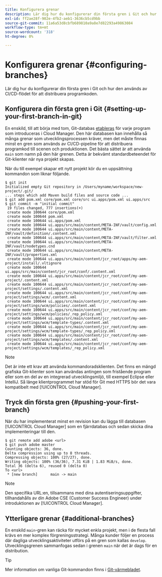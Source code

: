 ```yaml
---
title: Konfigurera grenar
description: Lär dig hur du konfigurerar din första gren i Git och hur den används av CI/CD-flödet för att distribuera programkoden.
exl-id: ff2ae28f-902e-4fb2-aeb1-3636cb5cd9bb
source-git-commit: 11a6a53d8cbfb689810a9a8e7d82293a49863084
workflow-type: tm+mt
source-wordcount: '318'
ht-degree: 0%

---
```



# Konfigurera grenar {#configuring-branches}

Lär dig hur du konfigurerar din första gren i Git och hur den används av CI/CD-flödet för att distribuera programkoden.

## Konfigurera din första gren i Git {#setting-up-your-first-branch-in-git}

En enskild, till att börja med tom, Git-databas [etableras](/help/requirements/environment-provisioning.md) för varje program som introduceras i Cloud Manager. Den här databasen kan innehålla så många grenar som utvecklingsprocessen kräver, men det måste finnas minst en gren som används av CI/CD-pipeline för att distribuera programkod till scenen och produktionen. Det bästa sättet är att använda `main` som namn på den här grenen. Detta är bekvämt standardbeteendet för Git-klienter när nya projekt skapas.

När du till exempel skapar ett nytt projekt kör du en uppsättning kommandon som liknar följande.

```shell
$ git init
Initialized empty Git repository in /Users/myname/workspace/new-project/.git/
... steps which add Maven build files and source code ...
$ git add pom.xml core/pom.xml core/src ui.apps/pom.xml ui.apps/src
$ git commit -m "initial commit"
 19 files changed, 777 insertions(+)
 create mode 100644 core/pom.xml
 create mode 100644 pom.xml
 create mode 100644 ui.apps/pom.xml
 create mode 100644 ui.apps/src/main/content/META-INF/vault/config.xml
 create mode 100644 ui.apps/src/main/content/META-INF/vault/definition/.content.xml
 create mode 100644 ui.apps/src/main/content/META-INF/vault/filter.xml
 create mode 100644 ui.apps/src/main/content/META-INF/vault/nodetypes.cnd
 create mode 100644 ui.apps/src/main/content/META-INF/vault/properties.xml
 create mode 100644 ui.apps/src/main/content/jcr_root/apps/my-aem-project/install/.vltignore
 create mode 100644 ui.apps/src/main/content/jcr_root/conf/.content.xml
 create mode 100644 ui.apps/src/main/content/jcr_root/conf/my-aem-project/.content.xml
 create mode 100644 ui.apps/src/main/content/jcr_root/conf/my-aem-project/settings/.content.xml
 create mode 100644 ui.apps/src/main/content/jcr_root/conf/my-aem-project/settings/wcm/.content.xml
 create mode 100644 ui.apps/src/main/content/jcr_root/conf/my-aem-project/settings/wcm/policies/.content.xml
 create mode 100644 ui.apps/src/main/content/jcr_root/conf/my-aem-project/settings/wcm/policies/_rep_policy.xml
 create mode 100644 ui.apps/src/main/content/jcr_root/conf/my-aem-project/settings/wcm/template-types/.content.xml
 create mode 100644 ui.apps/src/main/content/jcr_root/conf/my-aem-project/settings/wcm/template-types/_rep_policy.xml
 create mode 100644 ui.apps/src/main/content/jcr_root/conf/my-aem-project/settings/wcm/templates/.content.xml
 create mode 100644 ui.apps/src/main/content/jcr_root/conf/my-aem-project/settings/wcm/templates/_rep_policy.xml
```

>[!NOTE]
>
>Det är inte ett krav att använda kommandoradsklienten. Det finns en mängd grafiska Git-klienter som kan användas antingen som fristående program eller som en del av en integrerad utvecklingsmiljö, till exempel Eclipse eller IntelliJ. Så länge klientprogrammet har stöd för Git med HTTPS bör det vara kompatibelt med [!UICONTROL Cloud Manager].

## Tryck din första gren {#pushing-your-first-branch}

När du har implementerat minst en revision kan du lägga till databasen [!UICONTROL Cloud Manager] som en fjärrdatabas och sedan skicka dina implementeringar till den.

```shell
$ git remote add adobe <url>
$ git push adobe master
Counting objects: 36, done.
Delta compression using up to 8 threads.
Compressing objects: 100% (27/27), done.
Writing objects: 100% (36/36), 7.31 KiB | 1.83 MiB/s, done.
Total 36 (delta 6), reused 0 (delta 0)
To <url>
 * [new branch]      main -> main
```

>[!NOTE]
>
>Den specifika URL:en, tillsammans med dina autentiseringsuppgifter, tillhandahålls av din Adobe CSE (Customer Success Engineer) under introduktionen av [!UICONTROL Cloud Manager].

## Ytterligare grenar {#additional-branches}

En enskild `main`-gren kan räcka för mycket enkla projekt, men i de flesta fall krävs en mer komplex förgreningsstrategi. Många kunder följer en process där dagliga utvecklingsaktiviteter utförs på en gren som kallas `develop`. Utvecklingsgrenen sammanfogas sedan i grenen `main` när det är dags för en distribution.

>[!TIP]
>
>Mer information om vanliga Git-kommandon finns i [Git-värmebladet](https://training.github.com/downloads/github-git-cheat-sheet).
